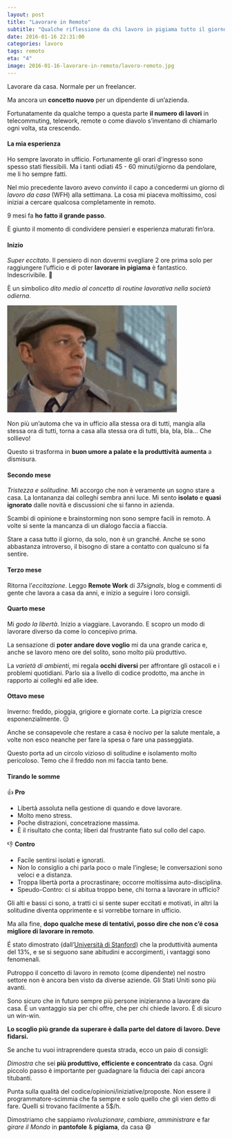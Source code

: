 ```yaml
---
layout: post
title: "Lavorare in Remoto"
subtitle: "Qualche riflessione da chi lavoro in pigiama tutto il giorno"
date: 2016-01-16 22:31:00
categories: lavoro
tags: remoto
eta: "4"
image: 2016-01-16-lavorare-in-remoto/lavoro-remoto.jpg
---
```


Lavorare da casa.
Normale per un freelancer.

Ma ancora un **concetto nuovo** per un dipendente di un’azienda.

Fortunatamente da qualche tempo a questa parte **il numero di lavori** in telecommuting, telework, remote o come diavolo s’inventano di chiamarlo ogni volta, sta crescendo.

#### La mia esperienza

Ho sempre lavorato in ufficio. Fortunamente gli orari d'ingresso sono spesso stati flessibili. Ma i tanti odiati 45 - 60 minuti/giorno da pendolare, me li ho sempre fatti.

Nel mio precedente lavoro avevo _convinto_ il capo a concedermi un giorno di _lavoro da casa_ (WFH) alla settimana. La cosa mi piaceva moltissimo, così iniziai a cercare qualcosa completamente in remoto.

9 mesi fa **ho fatto il grande passo**.

È giunto il momento di condividere pensieri e esperienza maturati fin’ora.

#### Inizio

_Super eccitato_. Il pensiero di non dovermi svegliare 2 ore prima solo per raggiungere l’ufficio e di poter **lavorare in pigiama** è fantastico. Indescrivibile. 🙌

È un simbolico _dito medio al concetto di routine lavorativa nella società odierna_.

!["Fantozzi prende l’autobus al volo"](/assets/article_images/2016-01-16-lavorare-in-remoto/01-STATIC-fantozzi.gif)

Non più un’automa che va in ufficio alla stessa ora di tutti, mangia alla stessa ora di tutti, torna a casa alla stessa ora di tutti, bla, bla, bla... Che sollievo!

Questo si trasforma in **buon umore a palate e la produttività aumenta** a dismisura.

#### Secondo mese

_Tristezza e solitudine_. Mi accorgo che non è veramente un sogno stare a casa. La lontananza dai colleghi sembra anni luce. Mi sento **isolato** e **quasi ignorato** dalle novità e discussioni che si fanno in azienda.

Scambi di opinione e brainstorming non sono sempre facili in remoto. A volte si sente la mancanza di un dialogo faccia a fiaccia.

Stare a casa tutto il giorno, da solo, non è un granché. Anche se sono abbastanza introverso, il bisogno di stare a contatto con qualcuno si fa sentire.

#### Terzo mese

Ritorna l’_eccitazione_.
Leggo **Remote Work** di _37signals_, blog e commenti di gente che lavora a casa da anni, e inizio a seguire i loro consigli.

#### Quarto mese

Mi _godo la libertà_.
Inizio a viaggiare. Lavorando. E scopro un modo di lavorare diverso da come lo concepivo prima.

La sensazione di **poter andare dove voglio** mi da una grande carica e, anche se lavoro meno ore del solito, sono molto più produttivo.

La _varietà di ambienti_, mi regala **occhi diversi** per affrontare gli ostacoli e i problemi quotidiani. Parlo sia a livello di codice prodotto, ma anche in rapporto ai colleghi ed alle idee.

#### Ottavo mese

Inverno: freddo, pioggia, grigiore e giornate corte. La pigrizia cresce esponenzialmente. 😑

Anche se consapevole che restare a casa è nocivo per la salute mentale, a volte non esco neanche per fare la spesa o fare una passeggiata.

Questo porta ad un circolo vizioso di solitudine e isolamento molto pericoloso. Temo che il freddo non mi faccia tanto bene.

#### Tirando le somme

👍
**Pro**

- Libertà assoluta nella gestione di quando e dove lavorare.
- Molto meno stress.
- Poche distrazioni, concetrazione massima.
- È il risultato che conta; liberi dal frustrante fiato sul collo del capo.

👎
**Contro**

- Facile sentirsi isolati e ignorati.
- Non lo consiglio a chi parla poco o male l’inglese; le conversazioni sono veloci e a distanza.
- Troppa libertà porta a procrastinare; occorre moltissima auto-disciplina.
- Speudo-Contro: ci si abitua troppo bene, chi torna a lavorare in ufficio?

Gli alti e bassi ci sono, a tratti ci si sente super eccitati e motivati, in altri la solitudine diventa opprimente e si vorrebbe tornare in ufficio.

Ma alla fine, **dopo qualche mese di tentativi, posso dire che non c’é cosa migliore di lavorare in remoto**.

É stato dimostrato (dall’[Università di Stanford](https://web.stanford.edu/~nbloom/WFH.pdf)) che la produttività aumenta del 13%, e se si seguono sane abitudini e accorgimenti, i vantaggi sono fenomenali.

Putroppo il concetto di lavoro in remoto (come dipendente) nel nostro settore non è ancora ben visto da diverse aziende. Gli Stati Uniti sono più avanti.

Sono sicuro che in futuro sempre più persone inizieranno a lavorare da casa.
É un vantaggio sia per chi offre, che per chi chiede lavoro. È di sicuro un win-win.

**Lo scoglio più grande da superare è dalla parte del datore di lavoro. Deve fidarsi.**

Se anche tu vuoi intraprendere questa strada, ecco un paio di consigli:

_Dimostra_ che sei **più produttivo, efficiente e concentrato** da casa. Ogni piccolo passo è importante per guadagnare la fiducia dei capi ancora titubanti.

Punta sulla qualità del codice/opinioni/iniziative/proposte. Non essere il programmatore-scimmia che fa sempre e solo quello che gli vien detto di fare. Quelli si trovano facilmente a 5\$/h.

Dimostriamo che sappiamo _rivoluzionare_, _cambiare_, _amministrare_ e far _girare il Mondo_ in **pantofole** &amp; **pigiama**, da casa 😄
